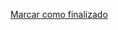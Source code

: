 <a onclick="test()" href="https://fx-learning.mgait.services/finish/containers-definitions" target="_parent" class="btn primary-btn">Marcar como finalizado</a>
